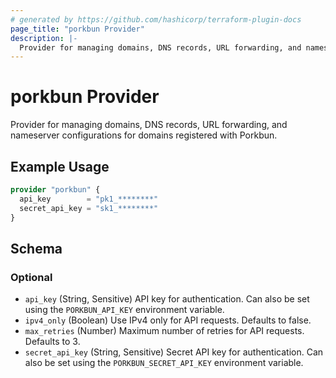 ```yaml
---
# generated by https://github.com/hashicorp/terraform-plugin-docs
page_title: "porkbun Provider"
description: |-
  Provider for managing domains, DNS records, URL forwarding, and nameserver configurations for domains registered with Porkbun.
---
```


# porkbun Provider

Provider for managing domains, DNS records, URL forwarding, and nameserver configurations for domains registered with Porkbun.

## Example Usage

```terraform
provider "porkbun" {
  api_key        = "pk1_********"
  secret_api_key = "sk1_********"
}
```

<!-- schema generated by tfplugindocs -->
## Schema

### Optional

- `api_key` (String, Sensitive) API key for authentication. Can also be set using the `PORKBUN_API_KEY` environment variable.
- `ipv4_only` (Boolean) Use IPv4 only for API requests. Defaults to false.
- `max_retries` (Number) Maximum number of retries for API requests. Defaults to 3.
- `secret_api_key` (String, Sensitive) Secret API key for authentication. Can also be set using the `PORKBUN_SECRET_API_KEY` environment variable.
